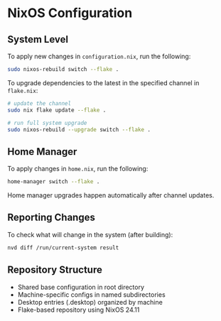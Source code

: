 # NixOS Configuration

## System Level

To apply new changes in `configuration.nix`, run the following:

```bash
sudo nixos-rebuild switch --flake .
```
To upgrade dependencies to the latest in the specified channel in `flake.nix`:

```bash
# update the channel
sudo nix flake update --flake .

# run full system upgrade
sudo nixos-rebuild --upgrade switch --flake .
```

## Home Manager

To apply changes in `home.nix`, run the following:

```bash
home-manager switch --flake .
```

Home manager upgrades happen automatically after channel updates.

## Reporting Changes

To check what will change in the system (after building):

```bash
nvd diff /run/current-system result
```

## Repository Structure
- Shared base configuration in root directory
- Machine-specific configs in named subdirectories
- Desktop entries (.desktop) organized by machine
- Flake-based repository using NixOS 24.11


